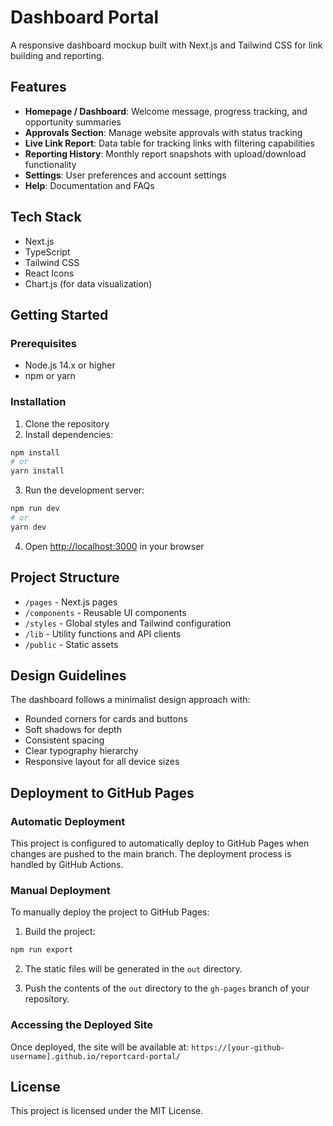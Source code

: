 # Dashboard Portal

A responsive dashboard mockup built with Next.js and Tailwind CSS for link building and reporting.

## Features

- **Homepage / Dashboard**: Welcome message, progress tracking, and opportunity summaries
- **Approvals Section**: Manage website approvals with status tracking
- **Live Link Report**: Data table for tracking links with filtering capabilities
- **Reporting History**: Monthly report snapshots with upload/download functionality
- **Settings**: User preferences and account settings
- **Help**: Documentation and FAQs

## Tech Stack

- Next.js
- TypeScript
- Tailwind CSS
- React Icons
- Chart.js (for data visualization)

## Getting Started

### Prerequisites

- Node.js 14.x or higher
- npm or yarn

### Installation

1. Clone the repository
2. Install dependencies:

```bash
npm install
# or
yarn install
```

3. Run the development server:

```bash
npm run dev
# or
yarn dev
```

4. Open [http://localhost:3000](http://localhost:3000) in your browser

## Project Structure

- `/pages` - Next.js pages
- `/components` - Reusable UI components
- `/styles` - Global styles and Tailwind configuration
- `/lib` - Utility functions and API clients
- `/public` - Static assets

## Design Guidelines

The dashboard follows a minimalist design approach with:
- Rounded corners for cards and buttons
- Soft shadows for depth
- Consistent spacing
- Clear typography hierarchy
- Responsive layout for all device sizes

## Deployment to GitHub Pages

### Automatic Deployment

This project is configured to automatically deploy to GitHub Pages when changes are pushed to the main branch. The deployment process is handled by GitHub Actions.

### Manual Deployment

To manually deploy the project to GitHub Pages:

1. Build the project:

```bash
npm run export
```

2. The static files will be generated in the `out` directory.

3. Push the contents of the `out` directory to the `gh-pages` branch of your repository.

### Accessing the Deployed Site

Once deployed, the site will be available at: `https://[your-github-username].github.io/reportcard-portal/`

## License

This project is licensed under the MIT License.
